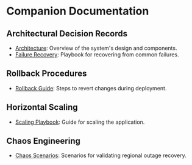 # Companion Documentation

## Architectural Decision Records
- [Architecture](Architecture.md): Overview of the system's design and components.
- [Failure Recovery](Failure.md): Playbook for recovering from common failures.

## Rollback Procedures
- [Rollback Guide](Rollback.md): Steps to revert changes during deployment.

## Horizontal Scaling
- [Scaling Playbook](HorizontalScaling.md): Guide for scaling the application.

## Chaos Engineering
- [Chaos Scenarios](Chaos.md): Scenarios for validating regional outage recovery.